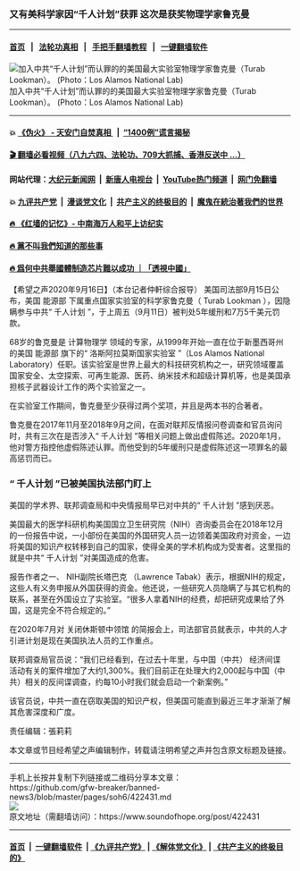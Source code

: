 ### 又有美科学家因“千人计划”获罪 这次是获奖物理学家鲁克曼
------------------------

#### [首页](https://github.com/gfw-breaker/banned-news3/blob/master/README.md) &nbsp;&nbsp;|&nbsp;&nbsp; [法轮功真相](https://github.com/begood0513/basic/blob/master/README.md)  &nbsp;&nbsp;|&nbsp;&nbsp; [手把手翻墙教程](https://github.com/gfw-breaker/guides/wiki)  &nbsp;&nbsp;|&nbsp;&nbsp; [一键翻墙软件](https://github.com/gfw-breaker/nogfw/blob/master/README.md)  



<div><img alt=" 加入中共“千人计划”而认罪的的美国最大实验室物理学家鲁克曼（Turab Lookman）。 (Photo：Los Alamos National Lab)" src="https://img.soundofhope.org/2020-09/1600275704850.jpg"/>
<br/><figcaption class="caption">
 加入中共“千人计划”而认罪的的美国最大实验室物理学家鲁克曼（Turab Lookman）。 (Photo：Los Alamos National Lab)
</figcaption></div><hr/>

#### 💥 [《伪火》 - 天安门自焚真相 ](http://158.247.195.190:10000/videos/blog/weihuo.html)&nbsp; |&nbsp; [“1400例”谎言揭秘  ](http://158.247.195.190:10000/videos/blog/jiexi1400.html)

#### [ 🎬  翻墙必看视频（八九六四、法轮功、709大抓捕、香港反送中 ...）](https://github.com/gfw-breaker/links/blob/master/banned.md)

#### 网站代理：[大纪元新闻网](http://158.247.195.190:10080/gb/) &nbsp;|&nbsp; [新唐人电视台](http://158.247.195.190:8808/gb/)  &nbsp;|&nbsp; [YouTube热门频道](http://158.247.195.190/youtube.html) &nbsp;|&nbsp; [网门免翻墙](http://158.247.195.190:11000/show.aspx?name=ogHome)

#### 💥 [九评共产党](http://158.247.195.190:10000/videos/res/jiuping/)&nbsp; |&nbsp; [漫谈党文化](http://158.247.195.190:10000/videos/res/mtdwh/)&nbsp; |&nbsp; [共产主义的终极目的](http://158.247.195.190:10000/videos/res/zjmd/)&nbsp; |&nbsp; [魔鬼在統治著我們的世界](http://158.247.195.190:10000/videos/res/TheSpecter/)  

#### [ 🔥  《红墙的记忆》- 中南海万人和平上访纪实](http://158.247.195.190:10000/videos/news/../legend/index.html)

#### [ 🔥  黨不叫我們知道的那些事](http://158.247.195.190:10000/videos/news/truth02.html)

#### [ 🔥  爲何中共舉國體制造芯片難以成功 ｜「透視中國」](http://158.247.195.190:10000/videos/news/don03.html)

<div><div class="Content__Wrapper sc-1bvya0-0 grZQxZ">
 <p class="meta-top">
  <span class="meta">
   【希望之声2020年9月16日】（本台记者仲軒综合报导）
  </span>
  美国司法部9月15日公布，美国
  <ok href="/term/52692">
   能源部
  </ok>
  下属重点国家实验室的科学家鲁克曼（
  <ok href="/term/376900">
   Turab Lookman
  </ok>
  ），因隐瞒参与中共“
  <ok href="/term/7383">
   千人计划
  </ok>
  ”，于上周五（9月11日）被判处5年缓刑和7万5千美元罚款。
 </p>
 <p>
  68岁的鲁克曼是
  <ok href="/term/376906">
   计算物理学
  </ok>
  领域的专家，从1999年开始一直在位于新墨西哥州的美国
  <ok href="/term/52692">
   能源部
  </ok>
  旗下的“
  <ok href="/term/376903">
   洛斯阿拉莫斯国家实验室
  </ok>
  ”（Los Alamos National Laboratory）任职。该实验室是世界上最大的科技研究机构之一，研究领域覆盖国家安全、太空探索、可再生能源、医药、纳米技术和超级计算机等，也是美国承担核子武器设计工作的两个实验室之一。
 </p>
 <div class="AD_Embed__Wrap-sc-1xslmin-0 igMuqX module desktop">
  <div>
  </div>
 </div>
 <p>
  在实验室工作期间，鲁克曼至少获得过两个奖项，并且是两本书的合著者。
 </p>
 <p>
  鲁克曼在2017年11月至2018年9月之间，在面对联邦反情报问卷调查和官员询问时，共有三次在是否涉入“
  <ok href="/term/7383">
   千人计划
  </ok>
  ”等相关问题上做出虚假陈述。2020年1月，他对警方指控他虚假陈述认罪。而他受到的5年缓刑只是虚假陈述这一项罪名的最高惩罚而已。
 </p>
 <h3>
  “
  <ok href="/term/7383">
   千人计划
  </ok>
  ”已被美国执法部门盯上
 </h3>
 <p>
  美国的学术界、联邦调查局和中央情报局早已对中共的“
  <ok href="/term/7383">
   千人计划
  </ok>
  ”感到厌恶。
 </p>
 <p>
  美国最大的医学科研机构美国国立卫生研究院（NIH）咨询委员会在2018年12月的一份报告中说，一小部份在美国的外国研究人员一边领着美国政府对资金，一边将美国的知识产权转移到自己的国家，使得全美的学术机构成为受害者。这里指的就是中共“
  <ok href="/term/7383">
   千人计划
  </ok>
  ”对美国造成的危害。
 </p>
 <p>
  报告作者之一、
  <ok href="/term/376909">
   NIH副院长塔巴克
  </ok>
  （Lawrence Tabak）表示，根据NIH的规定，这些人有义务申报从外国获得的资金。他还说，一些研究人员隐瞒了与其它机构的联系，甚至在外国设立了实验室。“很多人拿着NIH的经费，却把研究成果给了外国，这是完全不符合规定的。”
 </p>
 <p>
  在2020年7月对
  <ok href="/term/334174">
   关闭休斯顿中领馆
  </ok>
  的简报会上，司法部官员就表示，中共的人才引进计划是现在美国执法人员的工作重点。
 </p>
 <p>
  联邦调查局官员说：“我们已经看到，在过去十年里，与中国（中共）
  <ok href="/term/103813">
   经济间谍
  </ok>
  活动有关的案件增加了大约1,300%。我们目前正在处理大约2,000起与中国（中共）相关的反间谍调查，约每10小时我们就会启动一个新案例。”
 </p>
 <p>
  该官员说，中共一直在窃取美国的知识产权，但美国可能直到最近三年才渐渐了解其危害深度和广度。
 </p>
 <p class="meta-btm">
  责任编辑：張莉莉
 </p>
 <p class="meta-btm">
  本文章或节目经希望之声编辑制作，转载请注明希望之声并包含原文标题及链接。
 </p>
</div>
</div>
<hr/>
手机上长按并复制下列链接或二维码分享本文章：<br/>
https://github.com/gfw-breaker/banned-news3/blob/master/pages/soh6/422431.md <br/>
<a href='https://github.com/gfw-breaker/banned-news3/blob/master/pages/soh6/422431.md'><img src='https://github.com/gfw-breaker/banned-news3/blob/master/pages/soh6/422431.md.png'/></a> <br/>
原文地址（需翻墙访问）：https://www.soundofhope.org/post/422431


------------------------
#### [首页](https://github.com/gfw-breaker/banned-news3/blob/master/README.md) &nbsp;|&nbsp; [一键翻墙软件](https://github.com/gfw-breaker/nogfw/blob/master/README.md) &nbsp;| [《九评共产党》](https://github.com/gfw-breaker/9ping.md/blob/master/README.md#九评之一评共产党是什么) | [《解体党文化》](https://github.com/gfw-breaker/jtdwh.md/blob/master/README.md) | [《共产主义的终极目的》](https://github.com/gfw-breaker/gczydzjmd.md/blob/master/README.md)


<img src='http://gfw-breaker.win/banned-news3/pages/soh6/422431.md' width='0px' height='0px'/>
